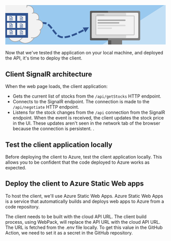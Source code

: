 ![Deploy to static website.](../media/serverless-app-static-concept.png)

Now that we've tested the application on your local machine, and deployed the API, it's time to deploy the client. 

## Client SignalR architecture 

When the web page loads, the client application:

* Gets the current list of stocks from the `/api/getStocks` HTTP endpoint. 
* Connects to the SignalR endpoint. The connection is made to the `/api/negotiate` HTTP endpoint. 
* Listens for the stock changes from the `/api` connection from the SignalR endpoint. When the event is received, the client updates the stock price in the UI. These updates aren't seen in the network tab of the browser because the connection is persistent. .

## Test the client application locally

Before deploying the client to Azure, test the client application locally. This allows you to be confident that the code deployed to Azure works as expected.

## Deploy the client to Azure Static Web apps

To host the client, we'll use Azure Static Web Apps. Azure Static Web Apps is a service that automatically builds and deploys web apps to Azure from a code repository.

The client needs to be built with the cloud API URL. The client build process, using WebPack, will replace the API URL with the cloud API URL. The URL is fetched from the .env file locally. To get this value in the GitHub Action, we need to set it as a secret in the GitHub repository.

